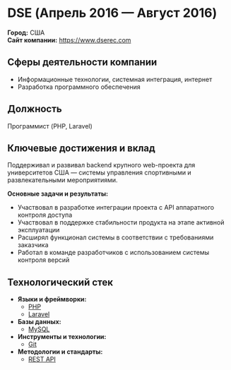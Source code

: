 # DSE (Апрель 2016 — Август 2016)

**Город:** США  
**Сайт компании:** https://www.dserec.com

## Сферы деятельности компании
- Информационные технологии, системная интеграция, интернет
- Разработка программного обеспечения

## Должность
Программист (PHP, Laravel)

## Ключевые достижения и вклад

Поддерживал и развивал backend крупного web-проекта для университетов США — системы управления спортивными и развлекательными мероприятиями.

**Основные задачи и результаты:**
- Участвовал в разработке интеграции проекта с API аппаратного контроля доступа
- Участвовал в поддержке стабильности продукта на этапе активной эксплуатации
- Расширял функционал системы в соответствии с требованиями заказчика
- Работал в команде разработчиков с использованием системы контроля версий

## Технологический стек

- **Языки и фреймворки:**
  - [PHP](../../../tech/languages/PHP.md)
  - [Laravel](../../../tech/frameworks/Laravel.md)
- **Базы данных:**
  - [MySQL](../../../tech/databases/MySQL.md)
- **Инструменты и технологии:**
  - [Git](../../../tech/tech-tools/Git.md)
- **Методологии и стандарты:**
  - [REST API](../../../tech/methodologies/REST%20API.md)
